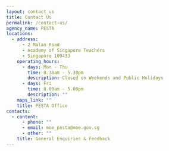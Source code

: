 ```yaml
---
layout: contact_us
title: Contact Us
permalink: /contact-us/
agency_name: PESTA
locations:
  - address:
      - 2 Malan Road
      - Academy of Singapore Teachers
      - Singapore 109433
    operating_hours:
      - days: Mon - Thu
        time: 8.30am - 5.30pm
        description: Closed on Weekends and Public Holidays
      - days: Fri
        time: 8.00am - 5.00pm
        description: ""
    maps_link: ""
    title: PESTA Office
contacts:
  - content:
      - phone: ""
      - email: moe_pesta@moe.gov.sg
      - other: ""
    title: General Enquiries & Feedback
---
```

